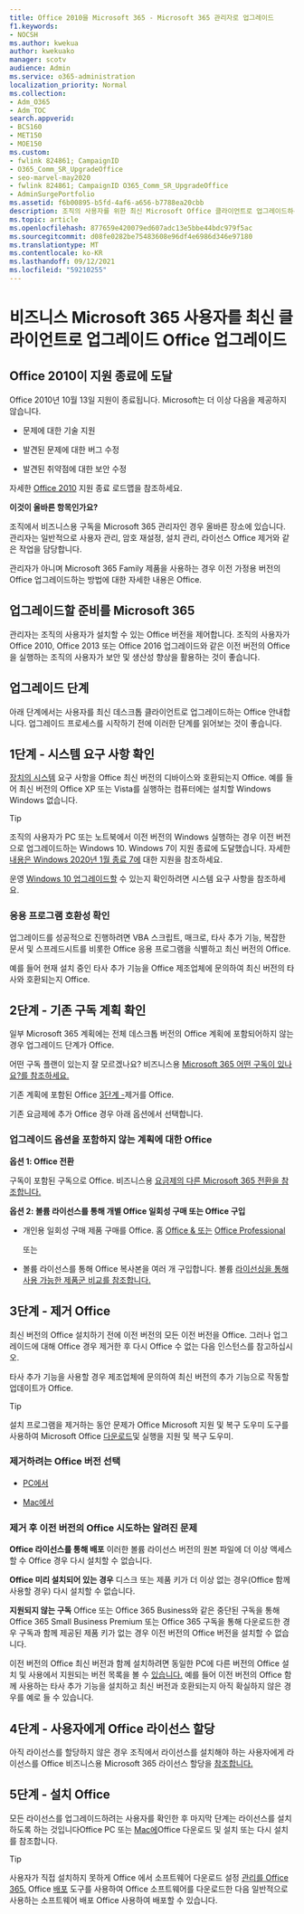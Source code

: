 ```yaml
---
title: Office 2010을 Microsoft 365 - Microsoft 365 관리자로 업그레이드
f1.keywords:
- NOCSH
ms.author: kwekua
author: kwekuako
manager: scotv
audience: Admin
ms.service: o365-administration
localization_priority: Normal
ms.collection:
- Adm_O365
- Adm_TOC
search.appverid:
- BCS160
- MET150
- MOE150
ms.custom:
- fwlink 824861; CampaignID
- O365_Comm_SR_UpgradeOffice
- seo-marvel-may2020
- fwlink 824861; CampaignID O365_Comm_SR_UpgradeOffice
- AdminSurgePortfolio
ms.assetid: f6b00895-b5fd-4af6-a656-b7788ea20cbb
description: 조직의 사용자를 위한 최신 Microsoft Office 클라이언트로 업그레이드하는 Office 대해 자세히 알아보습니다.
ms.topic: article
ms.openlocfilehash: 877659e420079ed607adc13e5bbe44bdc979f5ac
ms.sourcegitcommit: d08fe0282be75483608e96df4e6986d346e97180
ms.translationtype: MT
ms.contentlocale: ko-KR
ms.lasthandoff: 09/12/2021
ms.locfileid: "59210255"
---
```

# <a name="upgrade-your-microsoft-365-for-business-users-to-the-latest-office-client"></a>비즈니스 Microsoft 365 사용자를 최신 클라이언트로 업그레이드 Office 업그레이드

## <a name="office-2010-reaches-end-of-support"></a>Office 2010이 지원 종료에 도달

Office 2010년 10월 13일 지원이 종료됩니다. Microsoft는 더 이상 다음을 제공하지 않습니다.

- 문제에 대한 기술 지원

- 발견된 문제에 대한 버그 수정

- 발견된 취약점에 대한 보안 수정

자세한 [Office 2010](/deployoffice/endofsupport/office-2010-end-support-roadmap) 지원 종료 로드맵을 참조하세요.

 **이것이 올바른 항목인가요?**
  
 조직에서 비즈니스용 구독을 Microsoft 365 관리자인 경우 올바른 장소에 있습니다. 관리자는 일반적으로 사용자 관리, 암호 재설정, 설치 관리, 라이선스 Office 제거와 같은 작업을 담당합니다.

 관리자가 아니며 Microsoft 365 Family 제품을 사용하는 [](https://support.microsoft.com/office/28cbc8cf-1332-4f04-9123-9b660abb629e#BKMK_OfficePlans) 경우 이전 가정용 [](https://support.microsoft.com/office/ee68f6cf-422f-464a-82ec-385f65391350) 버전의 Office 업그레이드하는 방법에 대한 자세한 내용은 Office.

## <a name="get-ready-to-upgrade-to-microsoft-365"></a>업그레이드할 준비를 Microsoft 365

관리자는 조직의 사용자가 설치할 수 있는 Office 버전을 제어합니다. 조직의 사용자가 Office 2010, Office 2013 또는 Office 2016 업그레이드와 같은 이전 버전의 Office을 실행하는 조직의 사용자가 보안 및 생산성 향상을 활용하는 것이 좋습니다.

## <a name="upgrade-steps"></a>업그레이드 단계

아래 단계에서는 사용자를 최신 데스크톱 클라이언트로 업그레이드하는 Office 안내합니다. 업그레이드 프로세스를 시작하기 전에 이러한 단계를 읽어보는 것이 좋습니다.
  
## <a name="step-1---check-system-requirements"></a>1단계 - 시스템 요구 사항 확인

[장치의 시스템](https://www.microsoft.com/microsoft-365/microsoft-365-and-office-resources) 요구 사항을 Office 최신 버전의 디바이스와 호환되는지 Office. 예를 들어 최신 버전의 Office XP 또는 Vista를 실행하는 컴퓨터에는 설치할 Windows Windows 없습니다.
  
> [!TIP]
> 조직의 사용자가 PC 또는 노트북에서 이전 버전의 Windows 실행하는 경우 이전 버전으로 업그레이드하는 Windows 10. Windows 7이 지원 종료에 도달했습니다. 자세한 [내용은 Windows 2020년 1월 종료 7에](https://www.microsoft.com/microsoft-365/windows/end-of-windows-7-support?rtc=1) 대한 지원을 참조하세요.

운영 [Windows 10 업그레이드할](https://www.microsoft.com/windows/windows-10-specifications) 수 있는지 확인하려면 시스템 요구 사항을 참조하세요.

### <a name="check-application-compatibility"></a>응용 프로그램 호환성 확인

업그레이드를 성공적으로 진행하려면 VBA 스크립트, 매크로, 타사 추가 기능, 복잡한 문서 및 스프레드시트를 비롯한 Office 응용 프로그램을 식별하고 최신 버전의 Office.
  
예를 들어 현재 설치 중인 타사 추가 기능을 Office 제조업체에 문의하여 최신 버전의 타사와 호환되는지 Office.
  
## <a name="step-2---check-your-existing-subscription-plan"></a>2단계 - 기존 구독 계획 확인

일부 Microsoft 365 계획에는 전체 데스크톱 버전의 Office 계획에 포함되어하지 않는 경우 업그레이드 단계가 Office.
  
어떤 구독 플랜이 있는지 잘 모르겠나요? 비즈니스용 [Microsoft 365 어떤 구독이 있나요?를 참조하세요.](../admin-overview/what-subscription-do-i-have.md)
  
기존 계획에 포함된 Office [3단계 -](#step-3---uninstall-office)제거를 Office.
  
기존 요금제에 추가 Office 경우 아래 옵션에서 선택합니다.
  
### <a name="upgrade-options-for-plans-that-dont-include-office"></a>업그레이드 옵션을 포함하지 않는 계획에 대한 Office

 **옵션 1: Office 전환**

구독이 포함된 구독으로 Office. 비즈니스용 [요금제의 다른 Microsoft 365 전환을 참조합니다.](../../commerce/subscriptions/switch-to-a-different-plan.md)

**옵션 2: 볼륨 라이선스를 통해 개별 Office 일회성 구매 또는 Office 구입**

 - 개인용 일회성 구매 제품 구매를 Office. 홈 [Office &amp; 또는](https://www.microsoft.com/microsoft-365/buy/compare-all-microsoft-365-products-b) [Office Professional](https://www.microsoft.com/microsoft-365/p/office-professional-2019/CFQ7TTC0K7C5/)

     또는

 - 볼륨 라이선스를 통해 Office 복사본을 여러 개 구입합니다. 볼륨 [라이선싱을 통해 사용 가능한 제품군 비교를 참조합니다.](https://products.office.com/business/microsoft-office-volume-licensing-suites-comparison)

## <a name="step-3---uninstall-office"></a>3단계 - 제거 Office

최신 버전의 Office 설치하기 전에 이전 버전의 모든 이전 버전을 Office. 그러나 업그레이드에 대해 Office 경우 제거한 후 다시 Office 수 없는 다음 인스턴스를 참고하십시오.
  
타사 추가 기능을 사용할 경우 제조업체에 문의하여 최신 버전의 추가 기능으로 작동할 업데이트가 Office.

> [!TIP]
> 설치 프로그램을 제거하는 동안 문제가 Office Microsoft 지원 및 복구 도우미 도구를 사용하여 Microsoft Office [다운로드](https://go.microsoft.com/fwlink/?LinkID=2155008)및 실행을 지원 및 복구 도우미.

### <a name="select-the-version-of-office-you-want-to-uninstall"></a>제거하려는 Office 버전 선택

- [PC에서](https://support.microsoft.com/office/9dd49b83-264a-477a-8fcc-2fdf5dbf61d8)

- [Mac에서](https://support.microsoft.com/office/eefa1199-5b58-43af-8a3d-b73dc1a8cae3)
  
### <a name="known-issues-trying-to-reinstall-older-versions-of-office-after-an-uninstall"></a>제거 후 이전 버전의 Office 시도하는 알려진 문제

 **Office 라이선스를 통해 배포** 이러한 볼륨 라이선스 버전의 원본 파일에 더 이상 액세스할 수 Office 경우 다시 설치할 수 없습니다.

 **Office 미리 설치되어 있는 경우** 디스크 또는 제품 키가 더 이상 없는 경우(Office 함께 사용할 경우) 다시 설치할 수 없습니다.

 **지원되지 않는 구독** Office 또는 Office 365 Business와 같은 중단된 구독을 통해 Office 365 Small Business Premium 또는 Office 365 구독을 통해 다운로드한 경우 구독과 함께 제공된 제품 키가 없는 경우 이전 버전의 Office 버전을 설치할 수 없습니다.

이전 버전의 Office 최신 버전과 함께 설치하려면 동일한 PC에 다른 버전의 Office 설치 및 사용에서 지원되는 버전 목록을 볼 수 [있습니다.](https://support.microsoft.com/office/6ebb44ce-18a3-43f9-a187-b78c513788bf) 예를 들어 이전 버전의 Office 함께 사용하는 타사 추가 기능을 설치하고 최신 버전과 호환되는지 아직 확실하지 않은 경우를 예로 들 수 있습니다.

## <a name="step-4---assign-office-licenses-to-users"></a>4단계 - 사용자에게 Office 라이선스 할당

아직 라이선스를 할당하지 않은 경우 조직에서 라이선스를 설치해야 하는 사용자에게 라이선스를 Office 비즈니스용 Microsoft 365 라이선스 할당을 [참조합니다.](../manage/assign-licenses-to-users.md)
  
## <a name="step-5---install-office"></a>5단계 - 설치 Office

모든 라이선스를 업그레이드하려는 사용자를 확인한 후 마지막 단계는 라이선스를 설치하도록 하는 것입니다Office PC 또는 [Mac에](https://support.microsoft.com/office/4414eaaf-0478-48be-9c42-23adc4716658)Office 다운로드 및 설치 또는 다시 설치를 참조합니다.
  
> [!TIP]
> 사용자가 직접 설치하지 못하게 Office 에서 소프트웨어 다운로드 설정 [관리를 Office 365.](/DeployOffice/manage-software-download-settings-office-365) Office [배포](/DeployOffice/overview-office-deployment-tool) 도구를 사용하여 Office 소프트웨어를 다운로드한 다음 일반적으로 사용하는 소프트웨어 배포 Office 사용하여 배포할 수 있습니다.